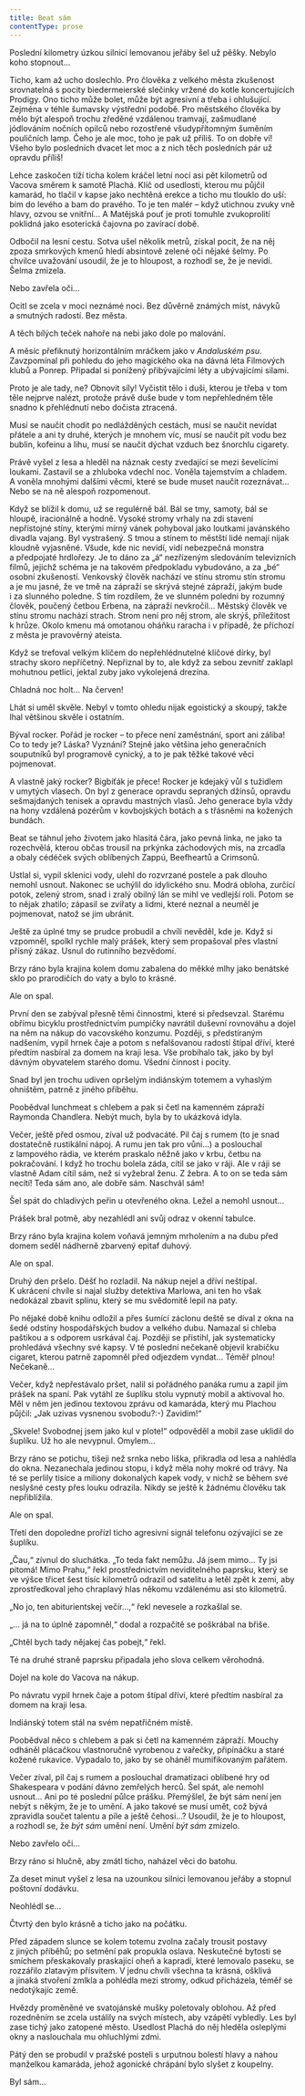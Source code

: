 ```yaml
---
title: Beat sám
contentType: prose
---
```


  

Poslední kilometry úzkou silnicí lemovanou jeřáby šel už pěšky. Nebylo koho stopnout…

Ticho, kam až ucho doslechlo. Pro člověka z velkého města zkušenost srovnatelná s pocity biedermeierské slečinky vržené do kotle koncertujících Prodigy. Ono ticho může bolet, může být agresivní a třeba i ohlušující. Zejména v téhle šumavsky výstřední podobě. Pro městského člověka by mělo být alespoň trochu zředěné vzdálenou tramvají, zašmudlané jódlováním nočních opilců nebo rozostřené všudypřítomným šuměním pouličních lamp. Čeho je ale moc, toho je pak už příliš. To on dobře ví! Všeho bylo posledních dvacet let moc a z nich těch posledních pár už opravdu příliš!

Lehce zaskočen tíží ticha kolem kráčel letní nocí asi pět kilometrů od Vacova směrem k samotě Plachá. Klíč od usedlosti, kterou mu půjčil kamarád, ho tlačil v kapse jako nechtěná erekce a ticho mu tlouklo do uší: bim do levého a bam do pravého. To je ten malér – když utichnou zvuky vně hlavy, ozvou se vnitřní… A Matějská pouť je proti tomuhle zvukoprolití poklidná jako esoterická čajovna po zavírací době.

Odbočil na lesní cestu. Sotva ušel několik metrů, získal pocit, že na něj zpoza smrkových kmenů hledí absintově zelené oči nějaké šelmy. Po chvilce uvažování usoudil, že je to hloupost, a rozhodl se, že je nevidí. Šelma zmizela.

Nebo zavřela oči…

Ocitl se zcela v moci neznámé noci. Bez důvěrně známých míst, návyků a smutných radostí. Bez města.

A těch bílých teček nahoře na nebi jako dole po malování.

A měsíc přefiknutý horizontálním mráčkem jako v _Andaluském psu_. Zavzpomínal při pohledu do jeho magického oka na dávná léta Filmových klubů a Ponrep. Připadal si ponížený přibývajícími léty a ubývajícími silami.

Proto je ale tady, ne? Obnovit síly! Vyčistit tělo i duši, kterou je třeba v tom těle nejprve nalézt, protože právě duše bude v tom nepřehledném těle snadno k přehlédnutí nebo dočista ztracená.

Musí se naučit chodit po nedlážděných cestách, musí se naučit nevídat přátele a ani ty druhé, kterých je mnohem víc, musí se naučit pít vodu bez bublin, kofeinu a lihu, musí se naučit dýchat vzduch bez šnorchlu cigarety.

Právě vyšel z lesa a hleděl na náznak cesty zvedající se mezi ševelícími loukami. Zastavil se a zhluboka vdechl noc. Voněla tajemstvím a chladem. A voněla mnohými dalšími věcmi, které se bude muset naučit rozeznávat… Nebo se na ně alespoň rozpomenout.

Když se blížil k domu, už se regulérně bál. Bál se tmy, samoty, bál se hloupě, iracionálně a hodně. Vysoké stromy vrhaly na zdi stavení nepřístojné stíny, kterými mírný vánek pohyboval jako loutkami javánského divadla vajang. Byl vystrašený. S tmou a stínem to městští lidé nemají nijak kloudně vyjasněné. Všude, kde nic nevidí, vidí nebezpečná monstra a předpojaté hrdlořezy. Je to dáno za „á“ nezřízeným sledováním televizních filmů, jejichž schéma je na takovém předpokladu vybudováno, a za „bé“ osobní zkušeností. Venkovský člověk nachází ve stínu stromu stín stromu a je mu jasné, že ve tmě na zápraží se skrývá stejné zápraží, jakým bude i za slunného poledne. S tím rozdílem, že ve slunném poledni by rozumný člověk, poučený četbou Erbena, na zápraží nevkročil… Městský člověk ve stínu stromu nachází strach. Strom není pro něj strom, ale skrýš, příležitost k hrůze. Okolo kmenu má omotanou oháňku raracha i v případě, že příchozí z města je pravověrný ateista.

Když se trefoval velkým klíčem do nepřehlédnutelné klíčové dírky, byl strachy skoro nepříčetný. Nepřiznal by to, ale když za sebou zevnitř zaklapl mohutnou petlici, jektal zuby jako vykolejená drezína.

Chladná noc holt… Na červen!

Lhát si uměl skvěle. Nebyl v tomto ohledu nijak egoistický a skoupý, takže lhal většinou skvěle i ostatním.

Býval rocker. Pořád je rocker – to přece není zaměstnání, sport ani záliba! Co to tedy je? Láska? Vyznání? Stejně jako většina jeho generačních souputníků byl programově cynický, a to je pak těžké takové věci pojmenovat.

A vlastně jaký rocker? Bigbíťák je přece! Rocker je kdejaký vůl s tužidlem v umytých vlasech. On byl z generace opravdu sepraných džínsů, opravdu sešmajdaných tenisek a opravdu mastných vlasů. Jeho generace byla vždy na hony vzdálená pozérům v kovbojských botách a s třásněmi na kožených bundách.

Beat se táhnul jeho životem jako hlasitá čára, jako pevná linka, ne jako ta rozechvělá, kterou občas trousil na prkýnka záchodových mis, na zrcadla a obaly cédéček svých oblíbených Zappú, Beefheartů a Crimsonů.

Ustlal si, vypil sklenici vody, ulehl do rozvrzané postele a pak dlouho nemohl usnout. Nakonec se uchýlil do idylického snu. Modrá obloha, zurčící potok, zelený strom, snad i zralý obilný lán se mihl ve vedlejší roli. Potom se to nějak zhatilo; zápasil se zvířaty a lidmi, které neznal a neuměl je pojmenovat, natož se jim ubránit.

Ještě za úplné tmy se prudce probudil a chvíli nevěděl, kde je. Když si vzpomněl, spolkl rychle malý prášek, který sem propašoval přes vlastní přísný zákaz. Usnul do rutinního bezvědomí.

Brzy ráno byla krajina kolem domu zabalena do měkké mlhy jako benátské sklo po prarodičích do vaty a bylo to krásné.

Ale on spal.

První den se zabýval přesně těmi činnostmi, které si předsevzal. Starému obřímu bicyklu prostřednictvím pumpičky navrátil duševní rovnováhu a dojel na něm na nákup do vacovského konzumu. Později, s předstíraným nadšením, vypil hrnek čaje a potom s nefalšovanou radostí štípal dříví, které předtím nasbíral za domem na kraji lesa. Vše probíhalo tak, jako by byl dávným obyvatelem starého domu. Všední činnost i pocity.

Snad byl jen trochu udiven opršelým indiánským totemem a vyhaslým ohništěm, patrně z jiného příběhu.

Poobědval lunchmeat s chlebem a pak si četl na kamenném zápraží Raymonda Chandlera. Nebýt much, byla by to ukázková idyla.

Večer, ještě před osmou, zíval už podvacáté. Pil čaj s rumem (to je snad dostatečně rustikální nápoj. A rumu jen tak pro vůni…) a poslouchal z lampového rádia, ve kterém praskalo něžně jako v krbu, četbu na pokračování. I když ho trochu bolela záda, cítil se jako v ráji. Ale v ráji se vlastně Adam cítil sám, než si vyžebral ženu. Z žebra. A to on se teda sám necítí! Teda sám ano, ale dobře sám. Naschvál sám!

Šel spát do chladivých peřin u otevřeného okna. Ležel a nemohl usnout…

Prášek bral potmě, aby nezahlédl ani svůj odraz v okenní tabulce.

Brzy ráno byla krajina kolem voňavá jemným mrholením a na dubu před domem seděl nádherně zbarvený epitaf duhový.

Ale on spal.

Druhý den pršelo. Déšť ho rozladil. Na nákup nejel a dříví neštípal. K ukrácení chvíle si najal služby detektiva Marlowa, ani ten ho však nedokázal zbavit splínu, který se mu svědomitě lepil na paty.

Po nějaké době knihu odložil a přes šumící záclonu deště se díval z okna na šedé odstíny hospodářských budov a velkého dubu. Namazal si chleba paštikou a s odporem usrkával čaj. Později se přistihl, jak systematicky prohledává všechny své kapsy. V té poslední nečekaně objevil krabičku cigaret, kterou patrně zapomněl před odjezdem vyndat… Téměř plnou! Nečekaně…

Večer, když nepřestávalo pršet, nalil si pořádného panáka rumu a zapil jím prášek na spaní. Pak vytáhl ze šuplíku stolu vypnutý mobil a aktivoval ho. Měl v něm jen jedinou textovou zprávu od kamaráda, který mu Plachou půjčil: „Jak uzivas vysnenou svobodu?:-) Zavidim!“

„Skvele! Svobodnej jsem jako kul v plote!“ odpověděl a mobil zase uklidil do šuplíku. Už ho ale nevypnul. Omylem…

Brzy ráno se potichu, tišeji než srnka nebo liška, přikradla od lesa a nahlédla do okna. Nezanechala jedinou stopu, i když měla nohy mokré od trávy. Na té se perlily tisíce a miliony dokonalých kapek vody, v nichž se během své neslyšné cesty přes louku odrazila. Nikdy se ještě k žádnému člověku tak nepřiblížila.

Ale on spal.

Třetí den dopoledne prořízl ticho agresivní signál telefonu ozývající se ze šuplíku.

„Čau,“ zívnul do sluchátka. „To teda fakt nemůžu. Já jsem mimo… Ty jsi pitomá! Mimo Prahu,“ řekl prostřednictvím neviditelného paprsku, který se ve výšce třicet šest tisíc kilometrů odrazil od satelitu a letěl zpět k zemi, aby zprostředkoval jeho chraplavý hlas někomu vzdálenému asi sto kilometrů.

„No jo, ten abiturientskej večír…,“ řekl nevesele a rozkašlal se.

„… já na to úplně zapomněl,“ dodal a rozpačitě se poškrábal na břiše.

„Chtěl bych tady nějakej čas pobejt,“ řekl.

Té na druhé straně paprsku připadala jeho slova celkem věrohodná.

Dojel na kole do Vacova na nákup.

Po návratu vypil hrnek čaje a potom štípal dříví, které předtím nasbíral za domem na kraji lesa.

Indiánský totem stál na svém nepatřičném místě.

Poobědval něco s chlebem a pak si četl na kamenném zápraží. Mouchy odháněl plácačkou vlastnoručně vyrobenou z vařečky, připínáčku a staré kožené rukavice. Vypadalo to, jako by se oháněl mumifikovaným pařátem.

Večer zíval, pil čaj s rumem a poslouchal dramatizaci oblíbené hry od Shakespeara v podání dávno zemřelých herců. Šel spát, ale nemohl usnout… Ani po té poslední půlce prášku. Přemýšlel, že být sám není jen nebýt s někým, že je to umění. A jako takové se musí umět, což bývá zpravidla součet talentu a píle a ještě čehosi…? Usoudil, že je to hloupost, a rozhodl se, že _být sám_ umění není. Umění _být sám_ zmizelo.

Nebo zavřelo oči…

Brzy ráno si hlučně, aby zmátl ticho, naházel věci do batohu.

Za deset minut vyšel z lesa na uzounkou silnici lemovanou jeřáby a stopnul poštovní dodávku.

Neohlédl se…

Čtvrtý den bylo krásně a ticho jako na počátku.

Před západem slunce se kolem totemu zvolna začaly trousit postavy z jiných příběhů; po setmění pak propukla oslava. Neskutečné bytosti se smíchem přeskakovaly praskající oheň a kapradí, které lemovalo paseku, se rozzářilo zlatavým přísvitem. V jednu chvíli všechna ta krásná, ošklivá a jinaká stvoření zmlkla a pohlédla mezi stromy, odkud přicházela, téměř se nedotýkajíc země.

Hvězdy proměněné ve svatojánské mušky poletovaly oblohou. Až před rozedněním se zcela ustálily na svých místech, aby vzápětí vybledly. Les byl zase tichý jako zatopené město. Usedlost Plachá do něj hleděla osleplými okny a naslouchala mu ohluchlými zdmi.

Pátý den se probudil v pražské posteli s urputnou bolestí hlavy a nahou manželkou kamaráda, jehož agonické chrápání bylo slyšet z koupelny.

Byl sám…
